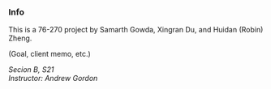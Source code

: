 ### Info

This is a 76-270 project by Samarth Gowda, Xingran Du, and Huidan (Robin) Zheng.

(Goal, client memo, etc.)


*Secion B, S21*\
*Instructor: Andrew Gordon*